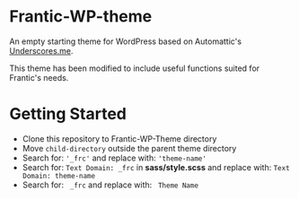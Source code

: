 Frantic-WP-theme
================

An empty starting theme for WordPress based on Automattic's [Underscores.me](http://underscores.me/).

This theme has been modified to include useful functions suited for Frantic's needs.

Getting Started
===============

* Clone this repository to Frantic-WP-Theme directory
* Move `child-directory` outside the parent theme directory
* Search for: `'_frc'` and replace with: `'theme-name'`
* Search for: `Text Domain: _frc` in **sass/style.scss** and replace with: `Text Domain: theme-name`
* Search for: ` _frc` and replace with: ` Theme Name`

